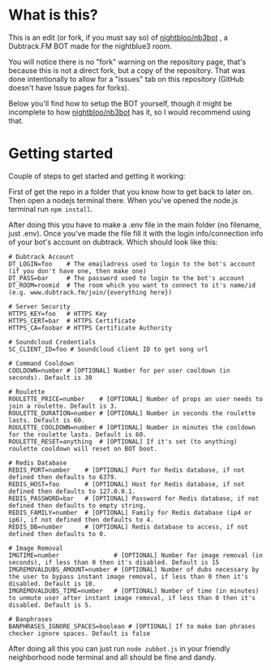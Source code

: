 # What is this?
This is an edit (or fork, if you must say so) of [nightbloo/nb3bot](https://github.com/nightbloo/nb3bot) , a Dubtrack.FM BOT made for the nightblue3 room.

You will notice there is no "fork" warning on the repository page, that's because this is not a direct fork, but a copy of the repository.
That was done intentionally to allow for a "issues" tab on this repository (GitHub doesn't have Issue pages for forks).

Below you'll find how to setup the BOT yourself, though it might be incomplete to how [nightbloo/nb3bot](https://github.com/nightbloo/nb3bot) has it, so I would recommend using that.

# Getting started
Couple of steps to get started and getting it working:

First of get the repo in a folder that you know how to get back to later on. Then open a nodejs terminal there.
When you've opened the node.js terminal run ```npm install```.

After doing this you have to make a .env file in the main folder (no filename, just .env).
Once you've made the file fill it with the login info/connection info of your bot's account on dubtrack. Which should look like this:
```
# Dubtrack Account
DT_LOGIN=foo    # The emailadress used to login to the bot's account (if you don't have one, then make one)
DT_PASS=bar     # The password used to login to the bot's account
DT_ROOM=roomid  # The room which you want to connect to it's name/id (e.g. www.dubtrack.fm/join/{everything here})

# Server Security
HTTPS_KEY=foo   # HTTPS Key
HTTPS_CERT=bar  # HTTPS Certificate
HTTPS_CA=foobar # HTTPS Certificate Authority

# Soundcloud Credentials
SC_CLIENT_ID=foo # Soundcloud client ID to get song url

# Command Cooldown
COOLDOWN=number # [OPTIONAL] Number for per user cooldown (in seconds). Default is 30

# Roulette
ROULETTE_PRICE=number    # [OPTIONAL] Number of props an user needs to join a roulette. Default is 3.
ROULETTE_DURATION=number # [OPTIONAL] Number in seconds the roulette lasts. Default is 60.
ROULETTE_COOLDOWN=number # [OPTIONAL] Number in minutes the cooldown for the roulette lasts. Default is 60.
ROULETTE_RESET=anything  # [OPTIONAL] If it's set (to anything) roulette cooldown will reset on BOT boot.

# Redis Database
REDIS_PORT=number    # [OPTIONAL] Port for Redis database, if not defined then defaults to 6379.
REDIS_HOST=foo       # [OPTIONAL] Host for Redis database, if not defined then defaults to 127.0.0.1.
REDIS_PASSWORD=bar   # [OPTIONAL] Password for Redis database, if not defined then defaults to empty string.
REDIS_FAMILY=number  # [OPTIONAL] Family for Redis database (ip4 or ip6), if not defined then defaults to 4.
REDIS_DB=number      # [OPTIONAL] Redis database to access, if not defined then defaults to 0.

# Image Removal
IMGTIME=number               # [OPTIONAL] Number for image removal (in seconds), if less than 0 then it's disabled. Default is 15
IMGREMOVALDUBS_AMOUNT=number # [OPTIONAL] Number of dubs necessary by the user to bypass instant image removal, if less than 0 then it's disabled. Default is 10.
IMGREMOVALDUBS_TIME=number   # [OPTIONAL] Number of time (in minutes) to unmute user after instant image removal, if less than 0 then it's disabled. Default is 5.

# Banphrases
BANPHRASES_IGNORE_SPACES=boolean # [OPTIONAL] If to make ban phrases checker ignore spaces. Default is false
```

After doing all this you can just run ```node zubbot.js``` in your friendly neighborhood node terminal and all should be fine and dandy.
